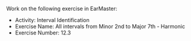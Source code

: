 Work on the following exercise in EarMaster:
- Activity: Interval Identification
- Exercise Name: All intervals from Minor 2nd to Major 7th - Harmonic
- Exercise Number: 12.3
